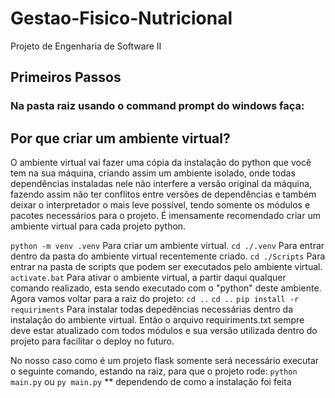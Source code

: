 # Gestao-Fisico-Nutricional
Projeto de Engenharia de Software II

## Primeiros Passos
### Na pasta raiz usando o command prompt do windows faça:
## Por que criar um ambiente virtual?
O ambiente virtual vai fazer uma cópia da instalação do python que você tem na sua máquina, criando assim um ambiente isolado, onde todas dependências instaladas nele não interfere a versão original da máquina, fazendo assim não ter conflitos entre versões de dependências e também deixar o interpretador o mais leve possível, tendo somente os módulos e pacotes necessários para o projeto. É imensamente recomendado criar um ambiente virtual para cada projeto python.

```python -m venv .venv``` Para criar um ambiente virtual.
```cd ./.venv``` Para entrar dentro da pasta do ambiente virtual recentemente criado.
```cd ./Scripts``` Para entrar na pasta de scripts que podem ser executados pelo ambiente virtual.
```activate.bat``` Para ativar o ambiente virtual, a partir daqui qualquer comando realizado, esta sendo executado com o "python" deste ambiente.
Agora vamos voltar para a raiz do projeto:
```cd ..```
```cd ..```
```pip install -r requiriments``` Para instalar todas depedências necessárias dentro da instalação do ambiente virtual.
    Então o arquivo requiriments.txt sempre deve estar atualizado com todos módulos e sua versão utilizada dentro do projeto para facilitar o deploy no futuro.

No nosso caso como é um projeto flask somente será necessário executar o seguinte comando, estando na raiz, para que o projeto rode:
```python main.py```
ou 
```py main.py``` ** dependendo de como a instalação foi feita


